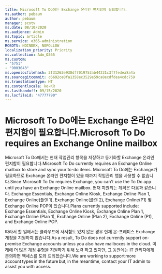 ```yaml
---
title: Microsoft To Do에는 Exchange 온라인 편지함이 필요합니다.
ms.author: pebaum
author: pebaum
manager: scotv
ms.date: 08/10/2020
ms.audience: Admin
ms.topic: article
ms.service: o365-administration
ROBOTS: NOINDEX, NOFOLLOW
localization_priority: Priority
ms.collection: Adm_O365
ms.custom:
- "5751"
- "9003043"
ms.openlocfilehash: 3f31263e938df7019753ab44231c3f7fedea8a4a
ms.sourcegitcommit: c6692ce0fa1358ec3529e59ca0ecdfdea4cdc759
ms.translationtype: HT
ms.contentlocale: ko-KR
ms.lasthandoff: 09/15/2020
ms.locfileid: "47777790"
---
```

# <a name="microsoft-to-do-requires-an-exchange-online-mailbox"></a><span data-ttu-id="52872-102">Microsoft To Do에는 Exchange 온라인 편지함이 필요합니다.</span><span class="sxs-lookup"><span data-stu-id="52872-102">Microsoft To Do requires an Exchange Online mailbox</span></span>

<span data-ttu-id="52872-103">Microsoft To Do에서는 현재 작업관리 항목을 저장하고 동기화할 Exchange 온라인 편지함이 필요합니다.</span><span class="sxs-lookup"><span data-stu-id="52872-103">Microsoft To Do currently requires an Exchange Online mailbox to store and sync your to-do items.</span></span> <span data-ttu-id="52872-104">Microsoft To Do에는 Exchange가 필요하므로 Exchange 온라인 편지함이 있을 때까지 작업관리 앱을 사용할 수 없습니다.</span><span class="sxs-lookup"><span data-stu-id="52872-104">Since Microsoft To Do requires Exchange, you can't use the To Do app until you have an Exchange Online mailbox.</span></span> <span data-ttu-id="52872-105">현재 지원되는 계획은 다음과 같습니다. Exchange Essentials, Exchange Online Kiosk, Exchange Online Plan 1, Exchange Online(플랜 1), Exchange Online(플랜 2), Exchange Online(P1) 및 Exchange Online POP이 있습니다.</span><span class="sxs-lookup"><span data-stu-id="52872-105">Plans currently supported include: Exchange Essentials, Exchange Online Kiosk, Exchange Online Plan 1, Exchange Online (Plan 1), Exchange Online (Plan 2), Exchange Online (P1), and Exchange Online POP.</span></span>

<span data-ttu-id="52872-106">따라서 할 일에서는 클라우드에 사서함도 있지 않은 경우 현재 온-프레미스 Exchange 계정을 지원하지 않습니다.</span><span class="sxs-lookup"><span data-stu-id="52872-106">As a result, To Do does not currently support on-premise Exchange accounts unless you also have mailboxes in the cloud.</span></span> <span data-ttu-id="52872-107">미래에 더 많은 계정 유형을 지원하기 위해 노력 하고 있지만, 그 동안에는 IT 관리자에게 문의하면 액세스를 도와 드리겠습니다.</span><span class="sxs-lookup"><span data-stu-id="52872-107">We are working to support more account types in the future but, in the meantime, contact your IT admin to assist you with access.</span></span>